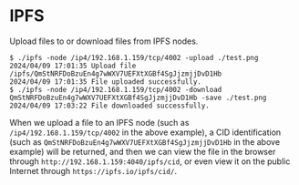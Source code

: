 # IPFS

Upload files to or download files from IPFS nodes.

```shell
$ ./ipfs -node /ip4/192.168.1.159/tcp/4002 -upload ./test.png
2024/04/09 17:01:35 Upload file /ipfs/QmStNRFDoBzuEn4g7wWXV7UEFXtXGBf4SgJjzmjjDvD1Hb
2024/04/09 17:01:35 File uploaded successfully.
$ ./ipfs -node /ip4/192.168.1.159/tcp/4002 -download QmStNRFDoBzuEn4g7wWXV7UEFXtXGBf4SgJjzmjjDvD1Hb -save ./test.png
2024/04/09 17:03:22 File downloaded successfully.
```

When we upload a file to an IPFS node (such as `/ip4/192.168.1.159/tcp/4002` in the above example), a CID identification (such as `QmStNRFDoBzuEn4g7wWXV7UEFXtXGBf4SgJjzmjjDvD1Hb` in the above example) will be returned, and then we can view the file in the browser through `http://192.168.1.159:4040/ipfs/cid`, or even view it on the public Internet through `https://ipfs.io/ipfs/cid/`.
